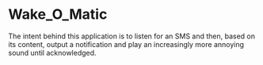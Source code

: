 Wake_O_Matic
============

The intent behind this application is to listen for an SMS and then, based on its content, output a notification and play an increasingly more annoying sound until acknowledged.
